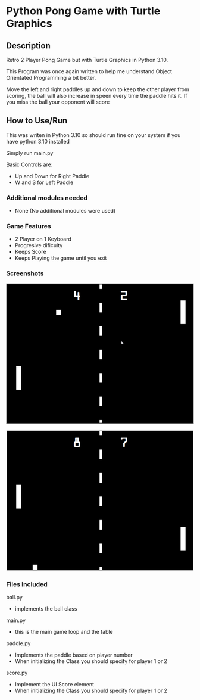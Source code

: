 # Python Pong Game with Turtle Graphics

## Description

Retro 2 Player Pong Game but with Turtle Graphics in Python 3.10.

This Program was once again written to help me understand Object Orientated Programming a bit better.

Move the left and right paddles up and down to keep the other player from scoring, the ball will also increase in speen every time the paddle hits it. If you miss the ball your opponent will score

## How to Use/Run

This was writen in Python 3.10 so should run fine on your system if you have python 3.10 installed

Simply run main.py

Basic Controls are:

- Up and Down for Right Paddle
- W and S for Left Paddle

### Additional modules needed

- None (No additional modules were used)

### Game Features

- 2 Player on 1 Keyboard
- Progresive dificulty
- Keeps Score
- Keeps Playing the game until you exit

### Screenshots

![Screen Shot](./Screen1.png)

![Screen Shot](./Screen2.png)

### Files Included

ball.py

- implements the ball class

main.py

- this is the main game loop and the table

paddle.py

- Implements the paddle based on player number
- When initializing the Class you should specify for player 1 or 2

score.py

- Implement the UI Score element
- When initializing the Class you should specify for player 1 or 2
